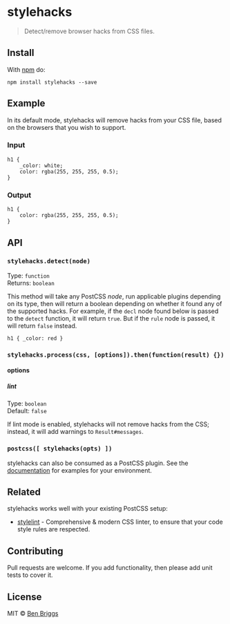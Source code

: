 stylehacks
==========

> Detect/remove browser hacks from CSS files.

Install
-------

With [npm](https://npmjs.org/package/stylehacks) do:

    npm install stylehacks --save

Example
-------

In its default mode, stylehacks will remove hacks from your CSS file, based on the browsers that you wish to support.

### Input

    h1 {
        _color: white;
        color: rgba(255, 255, 255, 0.5);
    }

### Output

    h1 {
        color: rgba(255, 255, 255, 0.5);
    }

API
---

### `stylehacks.detect(node)`

Type: `function`  
Returns: `boolean`

This method will take any PostCSS *node*, run applicable plugins depending on its type, then will return a boolean depending on whether it found any of the supported hacks. For example, if the `decl` node found below is passed to the `detect` function, it will return `true`. But if the `rule` node is passed, it will return `false` instead.

    h1 { _color: red }

### `stylehacks.process(css, [options]).then(function(result) {})`

#### options

##### lint

Type: `boolean`  
Default: `false`

If lint mode is enabled, stylehacks will not remove hacks from the CSS; instead, it will add warnings to `Result#messages`.

### `postcss([ stylehacks(opts) ])`

stylehacks can also be consumed as a PostCSS plugin. See the [documentation](https://github.com/postcss/postcss#usage) for examples for your environment.

Related
-------

stylehacks works well with your existing PostCSS setup:

-   [stylelint](https://github.com/stylelint/stylelint) - Comprehensive & modern CSS linter, to ensure that your code style rules are respected.

Contributing
------------

Pull requests are welcome. If you add functionality, then please add unit tests to cover it.

License
-------

MIT © [Ben Briggs](http://beneb.info)
